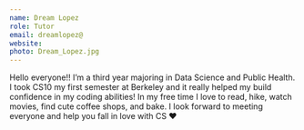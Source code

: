 ```yaml
---
name: Dream Lopez
role: Tutor
email: dreamlopez@
website: 
photo: Dream_Lopez.jpg
---
```

Hello everyone!! I’m a third year majoring in Data Science and Public Health. I took CS10 my first semester at Berkeley and it really helped my build confidence in my coding abilities! In my free time I love to read, hike, watch movies, find cute coffee shops, and bake. I look forward to meeting everyone and help you fall in love with CS ❤️
